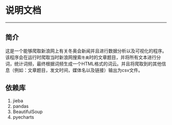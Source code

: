 # 说明文档

---

## 简介

这是一个能够爬取新浪网上有关冬奥会新闻并且进行数据分析以及可视化的程序。该程序会在运行时爬取当时新浪网搜索`冬奥`时的文章题目，并将所有文本进行分词，统计词频，最终根据词频生成一个HTML格式的词云。并且将爬取到的其他信息（例如：文章题目，发文时间，媒体名以及链接）输出为csv文件。

## 依赖库

1. jieba
2. pandas
3. BeautifulSoup
4. pyecharts